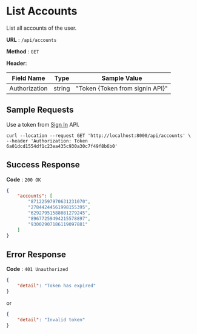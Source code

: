 # List Accounts

List all accounts of the user.

**URL** : `/api/accounts`

**Method** : `GET`

**Header**:

| **Field Name** | **Type** | **Sample Value**   |
|----------------|----------|--------------------|
| Authorization  | string   | "Token {Token from signin API}" |


## Sample Requests
Use a token from [Sign In](docs/sign_in.md) API.
```
curl --location --request GET 'http://localhost:8000/api/accounts' \
--header 'Authorization: Token 6a01dcd1554df1c23ea435c930a30c7f49f8b6b0'
```

## Success Response

**Code** : `200 OK`

```json
{
    "accounts": [
        "87122597970631231070",
        "27844244561998155395",
        "62927951588081279245",
        "89677259494215578897",
        "93002907186119097881"
    ]
}
```

## Error Response

**Code** : `401 Unauthorized`

```json
{
    "detail": "Token has expired"
}
```
or
```json
{
    "detail": "Invalid token"
}
```
